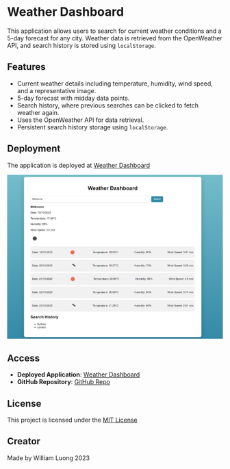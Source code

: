 # Weather Dashboard

This application allows users to search for current weather conditions and a 5-day forecast for any city. Weather data is retrieved from the OpenWeather API, and search history is stored using `localStorage`.

## Features

- Current weather details including temperature, humidity, wind speed, and a representative image.
- 5-day forecast with midday data points.
- Search history, where previous searches can be clicked to fetch weather again.
- Uses the OpenWeather API for data retrieval.
- Persistent search history storage using `localStorage`.

## Deployment

The application is deployed at [Weather Dashboard]() 

![Application Screenshot](./assets/weather%20dashboard.png) 

## Access

- **Deployed Application**: [Weather Dashboard]() 
- **GitHub Repository**: [GitHub Repo](https://github.com/WillxLuong/WeatherApp) 

## License
This project is licensed under the [MIT License](./LICENSE)

## Creator
Made by William Luong 2023